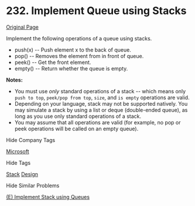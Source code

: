 # 232. Implement Queue using Stacks

[Original Page](https://leetcode.com/problems/implement-queue-using-stacks/)

Implement the following operations of a queue using stacks.

*   push(x) -- Push element x to the back of queue.
*   pop() -- Removes the element from in front of queue.
*   peek() -- Get the front element.
*   empty() -- Return whether the queue is empty.

**Notes:**  

*   You must use _only_ standard operations of a stack -- which means only `push to top`, `peek/pop from top`, `size`, and `is empty` operations are valid.
*   Depending on your language, stack may not be supported natively. You may simulate a stack by using a list or deque (double-ended queue), as long as you use only standard operations of a stack.
*   You may assume that all operations are valid (for example, no pop or peek operations will be called on an empty queue).

<div>

<div id="company_tags" class="btn btn-xs btn-warning">Hide Company Tags</div>

<span class="hidebutton" style="display: inline;">[Microsoft](/company/microsoft/)</span></div>

<div>

<div id="tags" class="btn btn-xs btn-warning">Hide Tags</div>

<span class="hidebutton" style="display: inline;">[Stack](/tag/stack/) [Design](/tag/design/)</span></div>

<div>

<div id="similar" class="btn btn-xs btn-warning">Hide Similar Problems</div>

<span class="hidebutton" style="display: inline;">[(E) Implement Stack using Queues](/problems/implement-stack-using-queues/)</span></div>